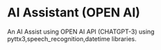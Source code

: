# AI Assistant (OPEN AI)

An AI Assist using OPEN AI API (CHATGPT-3) using pyttx3,speech_recognition,datetime libraries.
